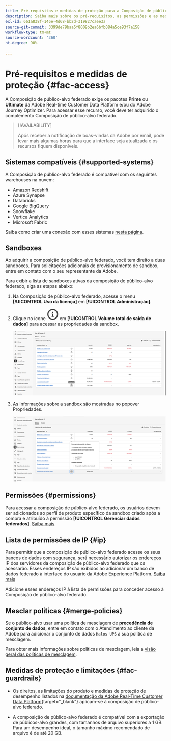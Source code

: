 ```yaml
---
title: Pré-requisitos e medidas de proteção para a Composição de público-alvo federado
description: Saiba mais sobre os pré-requisitos, as permissões e as medidas de proteção da Composição de público-alvo federado
exl-id: 661a838f-146e-4d68-bb2d-319827caee3a
source-git-commit: 3399de79baa5f8009b2ea6bfb084a5ce93f7a158
workflow-type: tm+mt
source-wordcount: '360'
ht-degree: 90%

---
```


# Pré-requisitos e medidas de proteção {#fac-access}

A Composição de público-alvo federado exige os pacotes **Prime** ou **Ultimate** da Adobe Real-time Customer Data Platform e/ou do Adobe Journey Optimizer. Para acessar esse recurso, você deve ter adquirido o complemento Composição de público-alvo federado.

>[!AVAILABILITY]
>
>Após receber a notificação de boas-vindas da Adobe por email, pode levar mais algumas horas para que a interface seja atualizada e os recursos fiquem disponíveis.

## Sistemas compatíveis {#supported-systems}

A Composição de público-alvo federado é compatível com os seguintes warehouses na nuvem:

* Amazon Redshift
* Azure Synapse
* Databricks
* Google BigQuery
* Snowflake
* Vertica Analytics
* Microsoft Fabric

Saiba como criar uma conexão com esses sistemas [nesta página](../connections/connections.md).

## Sandboxes

Ao adquirir a composição de público-alvo federado, você tem direito a duas sandboxes. Para solicitações adicionais de provisionamento de sandbox, entre em contato com o seu representante da Adobe.

Para exibir a lista de sandboxes ativas da composição de público-alvo federado, siga as etapas abaixo:

1. Na Composição de público-alvo federado, acesse o menu **[!UICONTROL Uso da licença]** em **[!UICONTROL Administração]**.

1. Clique no ícone ![](assets/do-not-localize/Smock_InfoOutline_18_N.svg) em **[!UICONTROL Volume total de saída de dados]** para acessar as propriedades da sandbox.

   ![](assets/sandbox_1.png)

1. As informações sobre a sandbox são mostradas no popover Propriedades.

   ![](assets/sandbox_2.png)

## Permissões {#permissions}

Para acessar a composição de público-alvo federado, os usuários devem ser adicionados ao perfil de produto específico da sandbox criado após a compra e atribuído à permissão **[!UICONTROL Gerenciar dados federados]**. [Saiba mais](/help/governance-privacy-security/access-control.md)

## Lista de permissões de IP {#ip}

Para permitir que a composição de público-alvo federado acesse os seus bancos de dados com segurança, será necessário autorizar os endereços IP dos servidores da composição de público-alvo federado que os acessarão. Esses endereços IP são exibidos ao adicionar um banco de dados federado à interface do usuário da Adobe Experience Platform. [Saiba mais](../connections/connections.md)

Adicione esses endereços IP à lista de permissões para conceder acesso à Composição de público-alvo federado.

## Mesclar políticas {#merge-policies}

Se o público-alvo usar uma política de mesclagem de **precedência de conjunto de dados**, entre em contato com o Atendimento ao cliente da Adobe para adicionar o conjunto de dados `Halos UPS` à sua política de mesclagem.

Para obter mais informações sobre políticas de mesclagem, leia a [visão geral das políticas de mesclagem](https://experienceleague.adobe.com/en/docs/experience-platform/profile/merge-policies/overview).

## Medidas de proteção e limitações {#fac-guardrails}

* Os direitos, as limitações do produto e medidas de proteção de desempenho listados na [documentação da Adobe Real-Time Customer Data Platform](https://experienceleague.adobe.com/pt-br/docs/experience-platform/profile/guardrails){target="_blank"} aplicam-se à composição de público-alvo federado.

* A composição de público-alvo federado é compatível com a exportação de públicos-alvo grandes, com tamanhos de arquivo superiores a 1 GB. Para um desempenho ideal, o tamanho máximo recomendado de arquivo é de até 20 GB.
